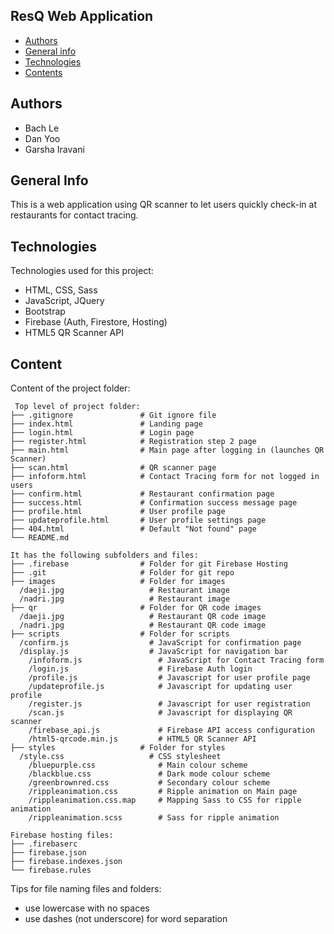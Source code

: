 ## ResQ Web Application

* [Authors](#authors)
* [General info](#general-info)
* [Technologies](#technologies)
* [Contents](#content)

## Authors
* Bach Le
* Dan Yoo
* Garsha Iravani

## General Info
This is a web application using QR scanner to let users quickly check-in at restaurants for contact tracing.

## Technologies
Technologies used for this project:
* HTML, CSS, Sass
* JavaScript, JQuery
* Bootstrap
* Firebase (Auth, Firestore, Hosting)
* HTML5 QR Scanner API

## Content
Content of the project folder:

```
 Top level of project folder: 
├── .gitignore               # Git ignore file
├── index.html               # Landing page
├── login.html               # Login page
├── register.html            # Registration step 2 page
├── main.html                # Main page after logging in (launches QR Scanner)
├── scan.html                # QR scanner page
├── infoform.html            # Contact Tracing form for not logged in users
├── confirm.html             # Restaurant confirmation page
├── success.html             # Confirmation success message page
├── profile.html             # User profile page
├── updateprofile.html       # User profile settings page
├── 404.html                 # Default "Not found" page
└── README.md

It has the following subfolders and files:
├── .firebase                # Folder for git Firebase Hosting
├── .git                     # Folder for git repo
├── images                   # Folder for images
  /daeji.jpg                   # Restaurant image
  /nadri.jpg                   # Restaurant image
├── qr                       # Folder for QR code images
  /daeji.jpg                   # Restaurant QR code image
  /nadri.jpg                   # Restaurant QR code image	
├── scripts                  # Folder for scripts
  /confirm.js                  # JavaScript for confirmation page
  /display.js                  # JavaScript for navigation bar
	/infoform.js                 # JavaScript for Contact Tracing form
	/login.js                    # Firebase Auth login
	/profile.js                  # Javascript for user profile page
	/updateprofile.js            # Javascript for updating user profile
	/register.js                 # Javascript for user registration
	/scan.js                     # Javascript for displaying QR scanner
	/firebase_api.js             # Firebase API access configuration
	/html5-qrcode.min.js         # HTML5 QR Scanner API
├── styles                   # Folder for styles
  /style.css                   # CSS stylesheet
	/bluepurple.css              # Main colour scheme
	/blackblue.css               # Dark mode colour scheme
	/greenbrownred.css           # Secondary colour scheme
	/rippleanimation.css         # Ripple animation on Main page
	/rippleanimation.css.map     # Mapping Sass to CSS for ripple animation
	/rippleanimation.scss        # Sass for ripple animation

Firebase hosting files: 
├── .firebaserc
├── firebase.json
├── firebase.indexes.json
└── firebase.rules

```

Tips for file naming files and folders:
* use lowercase with no spaces
* use dashes (not underscore) for word separation
